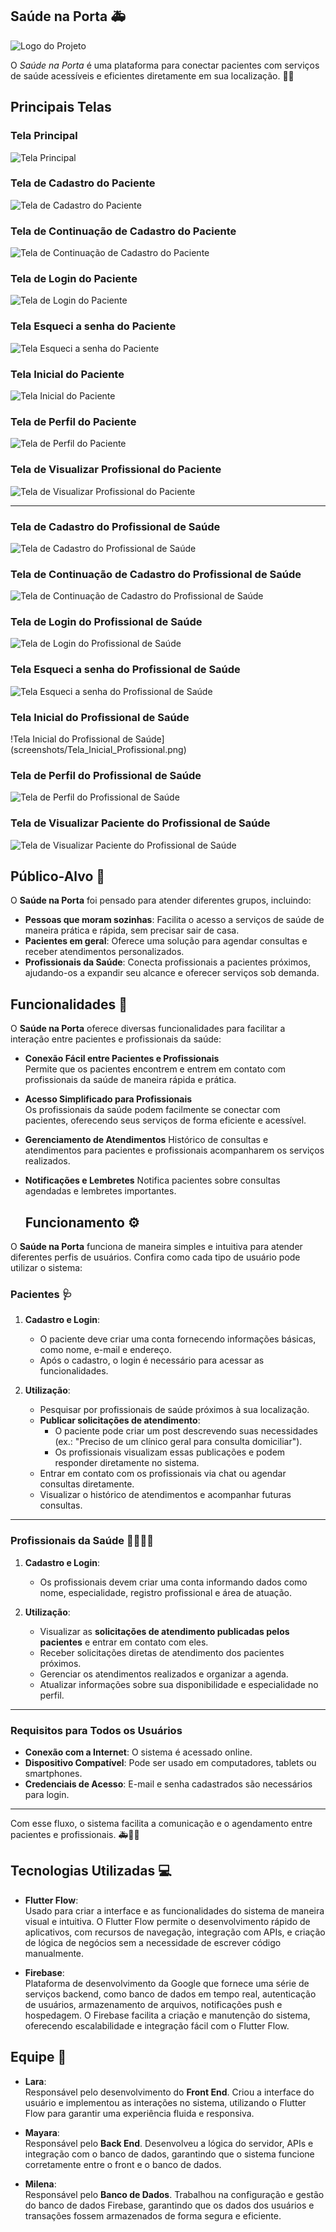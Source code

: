 <!--
**SaudenaPorta/SaudenaPorta** is a ✨ _special_ ✨ repository because its `README.md` (this file) appears on your GitHub profile.
-->

## Saúde na Porta 🚑

![Logo do Projeto](imagens/logo.png)

O *Saúde na Porta* é uma plataforma para conectar pacientes com serviços de saúde acessíveis e eficientes diretamente em sua localização. 💜🧡

## Principais Telas

### Tela Principal
![Tela Principal](screenshots/Tela_Principal.png)

### Tela de Cadastro do Paciente
![Tela de Cadastro do Paciente](screenshots/Cadastro_Paciente_Email.png)

### Tela de Continuação de Cadastro do Paciente
![Tela de Continuação de Cadastro do Paciente](screenshots/Cadastro_Paciente_Continuação.png)

### Tela de Login do Paciente
![Tela de Login do Paciente](screenshots/Login_Paciente.png)

### Tela Esqueci a senha do Paciente
![Tela Esqueci a senha do Paciente](screenshots/EsqueciSenha_Paciente.png)

### Tela Inicial do Paciente
![Tela Inicial do Paciente](screenshots/Tela_Inicial_Paciente.png)

### Tela de Perfil do Paciente
![Tela de Perfil do Paciente](screenshots/Perfil_Paciente.png)

### Tela de Visualizar Profissional do Paciente
![Tela de Visualizar Profissional do Paciente](screenshots/Visualizar_Profissional.png)

---

### Tela de Cadastro do Profissional de Saúde
![Tela de Cadastro do Profissional de Saúde](screenshots/Cadastro_Profissional_Email.png)

### Tela de Continuação de Cadastro do Profissional de Saúde
![Tela de Continuação de Cadastro do Profissional de Saúde](screenshots/Cadastro_Profissional_Continuação.png)

### Tela de Login do Profissional de Saúde
![Tela de Login do Profissional de Saúde](screenshots/Login_Profissional.png)

### Tela Esqueci a senha do Profissional de Saúde
![Tela Esqueci a senha do Profissional de Saúde](screenshots/EsqueciSenha_Profissional.png)

### Tela Inicial do Profissional de Saúde
!Tela Inicial do Profissional de Saúde](screenshots/Tela_Inicial_Profissional.png)

### Tela de Perfil do Profissional de Saúde
![Tela de Perfil do Profissional de Saúde](screenshots/Perfil_Profissional.png)

### Tela de Visualizar Paciente do Profissional de Saúde
![Tela de Visualizar Paciente do Profissional de Saúde](screenshots/Visualizar_Paciente.png)


## Público-Alvo 🎯

O **Saúde na Porta** foi pensado para atender diferentes grupos, incluindo:

- **Pessoas que moram sozinhas**: Facilita o acesso a serviços de saúde de maneira prática e rápida, sem precisar sair de casa.
- **Pacientes em geral**: Oferece uma solução para agendar consultas e receber atendimentos personalizados.
- **Profissionais da Saúde**: Conecta profissionais a pacientes próximos, ajudando-os a expandir seu alcance e oferecer serviços sob demanda.

## Funcionalidades 🚀

O **Saúde na Porta** oferece diversas funcionalidades para facilitar a interação entre pacientes e profissionais da saúde:

- **Conexão Fácil entre Pacientes e Profissionais**  
  Permite que os pacientes encontrem e entrem em contato com profissionais da saúde de maneira rápida e prática.

- **Acesso Simplificado para Profissionais**  
  Os profissionais da saúde podem facilmente se conectar com pacientes, oferecendo seus serviços de forma eficiente e acessível.

- **Gerenciamento de Atendimentos** 
  Histórico de consultas e atendimentos para pacientes e profissionais acompanharem os serviços realizados.

- **Notificações e Lembretes** 
  Notifica pacientes sobre consultas agendadas e lembretes importantes.

  ## Funcionamento ⚙️

O **Saúde na Porta** funciona de maneira simples e intuitiva para atender diferentes perfis de usuários. Confira como cada tipo de usuário pode utilizar o sistema:

### Pacientes 🩺
1. **Cadastro e Login**:  
   - O paciente deve criar uma conta fornecendo informações básicas, como nome, e-mail e endereço.
   - Após o cadastro, o login é necessário para acessar as funcionalidades.

2. **Utilização**:  
   - Pesquisar por profissionais de saúde próximos à sua localização.  
   - **Publicar solicitações de atendimento**:  
     - O paciente pode criar um post descrevendo suas necessidades (ex.: "Preciso de um clínico geral para consulta domiciliar").  
     - Os profissionais visualizam essas publicações e podem responder diretamente no sistema.  
   - Entrar em contato com os profissionais via chat ou agendar consultas diretamente.  
   - Visualizar o histórico de atendimentos e acompanhar futuras consultas.

---

### Profissionais da Saúde 👩‍⚕️👨‍⚕️
1. **Cadastro e Login**:  
   - Os profissionais devem criar uma conta informando dados como nome, especialidade, registro profissional e área de atuação.

2. **Utilização**:  
   - Visualizar as **solicitações de atendimento publicadas pelos pacientes** e entrar em contato com eles.  
   - Receber solicitações diretas de atendimento dos pacientes próximos.  
   - Gerenciar os atendimentos realizados e organizar a agenda.  
   - Atualizar informações sobre sua disponibilidade e especialidade no perfil.

---

### Requisitos para Todos os Usuários
- **Conexão com a Internet**: O sistema é acessado online.  
- **Dispositivo Compatível**: Pode ser usado em computadores, tablets ou smartphones.  
- **Credenciais de Acesso**: E-mail e senha cadastrados são necessários para login.

---

Com esse fluxo, o sistema facilita a comunicação e o agendamento entre pacientes e profissionais. 🚑💜🧡

## Tecnologias Utilizadas 💻

- **Flutter Flow**:  
  Usado para criar a interface e as funcionalidades do sistema de maneira visual e intuitiva. O Flutter Flow permite o desenvolvimento rápido de aplicativos, com recursos de navegação, integração com APIs, e criação de lógica de negócios sem a necessidade de escrever código manualmente.

- **Firebase**:  
  Plataforma de desenvolvimento da Google que fornece uma série de serviços backend, como banco de dados em tempo real, autenticação de usuários, armazenamento de arquivos, notificações push e hospedagem. O Firebase facilita a criação e manutenção do sistema, oferecendo escalabilidade e integração fácil com o Flutter Flow.

## Equipe 👥

- **Lara**:  
  Responsável pelo desenvolvimento do **Front End**. Criou a interface do usuário e implementou as interações no sistema, utilizando o Flutter Flow para garantir uma experiência fluida e responsiva.

- **Mayara**:  
  Responsável pelo **Back End**. Desenvolveu a lógica do servidor, APIs e integração com o banco de dados, garantindo que o sistema funcione corretamente entre o front e o banco de dados.

- **Milena**:  
  Responsável pelo **Banco de Dados**. Trabalhou na configuração e gestão do banco de dados Firebase, garantindo que os dados dos usuários e transações fossem armazenados de forma segura e eficiente.


